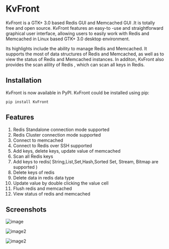KvFront
==============

KvFront is a GTK+ 3.0 based Redis GUI and Memcached GUI .It is totally free and open source. KvFront features an easy-to -use and straightforward graphical user interface, allowing users to easily work with Redis and Memcached in Linux based GTK+ 3.0 desktop environment.

Its highlights include the ability to manage Redis and Memcached. It supports the most of data structures of Redis and Memcached, as well as to view the status of Redis and Memcached instances. In additon, KvFront also provides the scan alility of Redis , which can scan all keys in Redis.

## Installation

KvFront is now available in PyPI. KvFront could be installed using pip:
~~~
pip install KvFront
~~~

## Features
1.   Redis Standalone connection mode supported
2.   Redis Cluster connection mode supported
3.   Connect to memcached
4.   Connect to Redis over SSH supported
5.   Add keys, delete keys, update value of memcached
6.   Scan all Redis keys
7.   Add keys to redis( String,List,Set,Hash,Sorted Set, Stream, Bitmap are supported )
8.   Delete keys of redis
9.   Delete data in redis data type
10.  Update value by double clicking the value cell
11.  Flush redis and memcached
12.  View status of redis and memcached

## Screenshots

![image](https://a.fsdn.com/con/app/proj/memcachedfront/screenshots/ss1.png/max/max/1)

![image2](https://a.fsdn.com/con/app/proj/memcachedfront/screenshots/ss2.png/max/max/1)

![image2](https://a.fsdn.com/con/app/proj/memcachedfront/screenshots/ss3.png/max/max/1)
